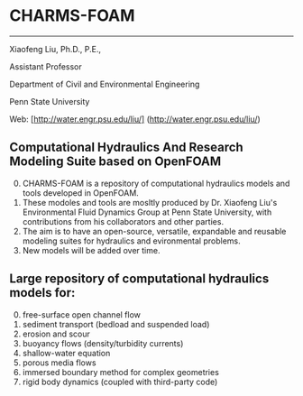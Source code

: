 # CHARMS-FOAM
---------------------------------------------------------------------
Xiaofeng Liu, Ph.D., P.E., 

Assistant Professor

Department of Civil and Environmental Engineering

Penn State University

Web: [http://water.engr.psu.edu/liu/] (http://water.engr.psu.edu/liu/)

Computational Hydraulics And Research Modeling Suite based on OpenFOAM
-----------------------------------------------------------------------
0. CHARMS-FOAM is a repository of computational hydraulics models and tools developed in OpenFOAM.
0. These modoles and tools are mosltly produced by Dr. Xiaofeng Liu's Environmental Fluid Dynamics Group at Penn State University, with contributions from his collaborators and other parties.
0. The aim is to have an open-source, versatile, expandable and reusable modeling suites for hydraulics and evironmental problems.
0. New models will be added over time.


Large repository of computational hydraulics models for:
-----------------------------------------------------------------------
0. free-surface open channel flow
1. sediment transport (bedload and suspended load)
2. erosion and scour
3. buoyancy flows (density/turbidity currents)
4. shallow-water equation
5. porous media flows
6. immersed boundary method for complex geometries
7. rigid body dynamics (coupled with third-party code)
